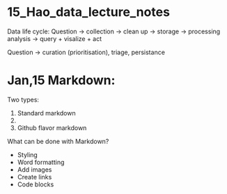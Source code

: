 # 15_Hao_data_lecture_notes

Data life cycle:
Question -> collection -> clean up -> storage -> processing analysis -> query + visalize + act

Question -> curation (prioritisation), triage, persistance

Jan,15
Markdown:
========
Two types:

1. Standard markdown
2. 
2. Github flavor markdown

What can be done with Markdown?

* Styling
* Word formatting
* Add images
* Create links
* Code blocks
